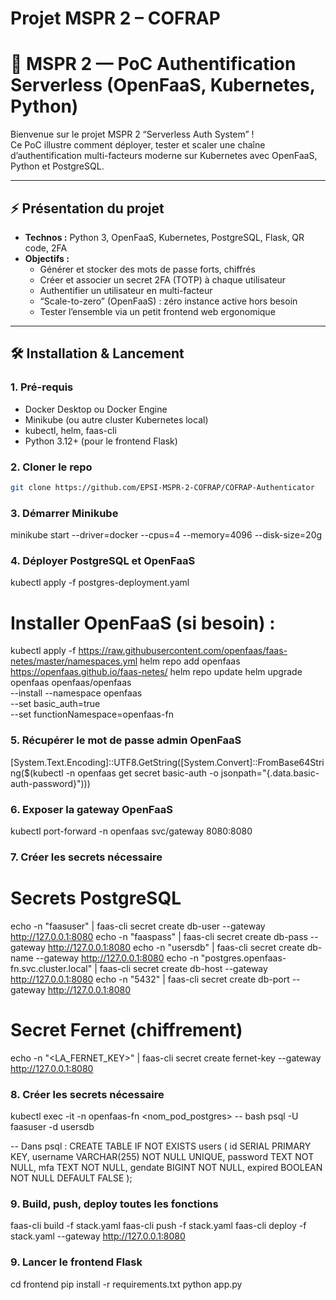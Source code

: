 # Projet MSPR 2 – COFRAP

# 🚀 MSPR 2 — PoC Authentification Serverless (OpenFaaS, Kubernetes, Python)

Bienvenue sur le projet MSPR 2 “Serverless Auth System” !  
Ce PoC illustre comment déployer, tester et scaler une chaîne d’authentification multi-facteurs moderne sur Kubernetes avec OpenFaaS, Python et PostgreSQL.

---

## ⚡️ Présentation du projet

- **Technos :** Python 3, OpenFaaS, Kubernetes, PostgreSQL, Flask, QR code, 2FA
- **Objectifs :**
  - Générer et stocker des mots de passe forts, chiffrés
  - Créer et associer un secret 2FA (TOTP) à chaque utilisateur
  - Authentifier un utilisateur en multi-facteur
  - “Scale-to-zero” (OpenFaaS) : zéro instance active hors besoin
  - Tester l’ensemble via un petit frontend web ergonomique

---

## 🛠️ Installation & Lancement

### 1. **Pré-requis**

- Docker Desktop ou Docker Engine
- Minikube (ou autre cluster Kubernetes local)
- kubectl, helm, faas-cli
- Python 3.12+ (pour le frontend Flask)

### 2. **Cloner le repo**

```bash
git clone https://github.com/EPSI-MSPR-2-COFRAP/COFRAP-Authenticator
```

### 3. **Démarrer Minikube**
minikube start --driver=docker --cpus=4 --memory=4096 --disk-size=20g

### 4. **Déployer PostgreSQL et OpenFaaS**
kubectl apply -f postgres-deployment.yaml
# Installer OpenFaaS (si besoin) :
kubectl apply -f https://raw.githubusercontent.com/openfaas/faas-netes/master/namespaces.yml
helm repo add openfaas https://openfaas.github.io/faas-netes/
helm repo update
helm upgrade openfaas openfaas/openfaas \
  --install --namespace openfaas \
  --set basic_auth=true \
  --set functionNamespace=openfaas-fn

### 5. **Récupérer le mot de passe admin OpenFaaS**
 [System.Text.Encoding]::UTF8.GetString([System.Convert]::FromBase64String($(kubectl -n openfaas get secret basic-auth -o jsonpath="{.data.basic-auth-password}")))

### 6. **Exposer la gateway OpenFaaS**
kubectl port-forward -n openfaas svc/gateway 8080:8080

### 7. **Créer les secrets nécessaire**
# Secrets PostgreSQL
echo -n "faasuser" | faas-cli secret create db-user --gateway http://127.0.0.1:8080
echo -n "faaspass" | faas-cli secret create db-pass --gateway http://127.0.0.1:8080
echo -n "usersdb" | faas-cli secret create db-name --gateway http://127.0.0.1:8080
echo -n "postgres.openfaas-fn.svc.cluster.local" | faas-cli secret create db-host --gateway http://127.0.0.1:8080
echo -n "5432" | faas-cli secret create db-port --gateway http://127.0.0.1:8080
# Secret Fernet (chiffrement)
echo -n "<LA_FERNET_KEY>" | faas-cli secret create fernet-key --gateway http://127.0.0.1:8080

### 8. **Créer les secrets nécessaire**
kubectl exec -it -n openfaas-fn <nom_pod_postgres> -- bash
psql -U faasuser -d usersdb

-- Dans psql :
CREATE TABLE IF NOT EXISTS users (
    id SERIAL PRIMARY KEY,
    username VARCHAR(255) NOT NULL UNIQUE,
    password TEXT NOT NULL,
    mfa TEXT NOT NULL,
    gendate BIGINT NOT NULL,
    expired BOOLEAN NOT NULL DEFAULT FALSE
);


### 9. **Build, push, deploy toutes les fonctions**
faas-cli build -f stack.yaml
faas-cli push -f stack.yaml
faas-cli deploy -f stack.yaml --gateway http://127.0.0.1:8080

### 9. **Lancer le frontend Flask**
cd frontend
pip install -r requirements.txt
python app.py
